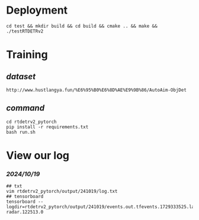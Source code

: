 # Deployment

```shell
cd test && mkdir build && cd build && cmake .. && make && ./testRTDETRv2
```

# Training

## *dataset*

```
http://www.hustlangya.fun/%E6%95%B0%E6%8D%AE%E9%9B%86/AutoAim-ObjDet
```

## *command*

```shell
cd rtdetrv2_pytorch
pip install -r requirements.txt
bash run.sh
```

# View our log


### *2024/10/19*

```shell
## txt
vim rtdetrv2_pytorch/output/241019/log.txt
## tensorboard
tensorboard --logdir=rtdetrv2_pytorch/output/241019/events.out.tfevents.1729333525.langya-radar.122513.0
```

